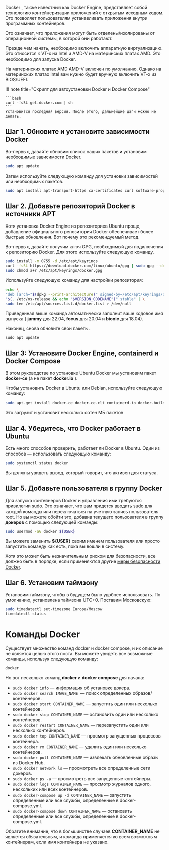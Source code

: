 Docker , также известный как Docker Engine, представляет собой технологию контейнеризации приложений с открытым исходным кодом. Это позволяет пользователям устанавливать приложения внутри программных контейнеров.

Это означает, что приложения могут быть отделены/изолированы от операционной системы, в которой они работают.

Прежде чем начать, необходимо включить аппаратную виртуализацию. Это относится к VT-x на Intel и AMD-V на материнских платах AMD. Это необходимо для запуска Docker.

На материнских платах AMD AMD-V включен по умолчанию. Однако на материнских платах Intel вам нужно будет вручную включить VT-x из BIOS/UEFI.

!!! note title="Скрипт для автоустановки Docker и Docker Compose"

    ```bash
    curl -fsSL get.docker.com | sh
    ```
    Установится последняя версия. После этого, дальнейшие шаги можно не делать.

## Шаг 1. Обновите и установите зависимости Docker

Во-первых, давайте обновим список наших пакетов и установим необходимые зависимости Docker.

```bash
sudo apt update
```

Затем используйте следующую команду для установки зависимостей или необходимых пакетов.

```bash
sudo apt install apt-transport-https ca-certificates curl software-properties-common gnupg lsb-release
```

## Шаг 2. Добавьте репозиторий Docker в источники APT

Хотя установка Docker Engine из репозиториев Ubuntu проще, добавление официального репозитория Docker обеспечивает более быстрые обновления. Вот почему это рекомендуемый метод.

Во-первых, давайте получим ключ GPG, необходимый для подключения к репозиторию Docker. Для этого используйте следующую команду.

```bash
sudo install -m 0755 -d /etc/apt/keyrings
curl -fsSL https://download.docker.com/linux/ubuntu/gpg | sudo gpg --dearmor -o /etc/apt/keyrings/docker.gpg
sudo chmod a+r /etc/apt/keyrings/docker.gpg
```

Используйте следующую команду для настройки репозитория:

```bash
echo \
"deb [arch="$(dpkg --print-architecture)" signed-by=/etc/apt/keyrings/docker.gpg] https://download.docker.com/linux/ubuntu \
"$(. /etc/os-release && echo "$VERSION_CODENAME")" stable" | \
sudo tee /etc/apt/sources.list.d/docker.list > /dev/null
```

Приведенная выше команда автоматически заполнит ваше кодовое имя выпуска ( **jammy** для 22.04, **focus** для 20.04 и **bionic** для 18.04).

Наконец, снова обновите свои пакеты.

`sudo apt update`

## Шаг 3: Установите Docker Engine, containerd и Docker Compose

В этом руководстве по установке Ubuntu Docker мы установим пакет **docker-ce** (а не пакет **docker.io** ).

Чтобы установить Docker в Ubuntu или Debian, используйте следующую команду:

```bash
sudo apt-get install docker-ce docker-ce-cli containerd.io docker-buildx-plugin docker-compose-plugin
```

Это загрузит и установит несколько сотен МБ пакетов

## Шаг 4. Убедитесь, что Docker работает в Ubuntu

Есть много способов проверить, работает ли Docker в Ubuntu. Один из способов — использовать следующую команду:

```bash
sudo systemctl status docker
```

Вы должны увидеть вывод, который говорит, что активен для статуса.

## Шаг 5. Добавьте пользователя в группу Docker

Для запуска контейнеров Docker и управления ими требуются привилегии sudo. Это означает, что вам придется вводить sudo для каждой команды или переключаться на учетную запись пользователя root. Но вы можете обойти это, добавив текущего пользователя в группу **докеров** с помощью следующей команды:

```bash
sudo usermod -aG docker ${USER}
```

Вы можете заменить **${USER}** своим именем пользователя или просто запустить команду как есть, пока вы вошли в систему.

Хотя это может быть незначительным риском для безопасности, все должно быть в порядке, если применяются другие [меры безопасности Docker](https://www.smarthomebeginner.com/traefik-docker-security-best-practices/).

## Шаг 6. Установим таймзону

Установим таймзону, чтобы в будущем было удобнее использовать. По умолчанию, установлена таймзона UTC+0. Поставим Московскую:

```bash
sudo timedatectl set-timezone Europa/Moscow
timedatectl status
```
# Команды Docker

Существует множество команд docker и docker compose, и их описание не является целью этого поста. Вы можете увидеть все возможные команды, используя следующую команду:

```bash
docker
```

Но вот несколько команд **docker** и **docker compose** для начала:

-   `sudo docker info` — информация об установке докера.
-   `sudo docker search IMAGE_NAME `— поиск определенных образов/контейнеров.
-   `sudo docker start CONTAINER_NAME` — запустить один или несколько контейнеров.
-   `sudo docker stop CONTAINER_NAME` — остановить один или несколько контейнеров.
-   `sudo docker restart CONTAINER_NAME` — перезапустить один или несколько контейнеров.
-   `sudo docker top CONTAINER_NAME` — просмотр запущенных процессов контейнера.
-   `sudo docker rm CONTAINER_NAME` — удалить один или несколько контейнеров.
-   `sudo docker pull CONTAINER_NAME` — извлекать обновленные образы из Docker Hub.
-   `sudo docker network ls` — просмотреть все определенные сети докеров.
-   `sudo docker ps -a` — просмотреть все запущенные контейнеры.
-   `sudo docker logs CONTAINER_NAME` — просмотр журналов одного, нескольких или всех контейнеров.
-   `sudo docker-compose up -d CONTAINER_NAME` — запустить определенные или все службы, определенные в docker-compose.yml.
-   `sudo docker-compose down CONTAINER_NAME` — остановить определенные или все службы, определенные в docker-compose.yml.

Обратите внимание, что в большинстве случаев **CONTAINER\_NAME** не является обязательным, и команда применяется ко всем возможным контейнерам, если имя контейнера не указано.